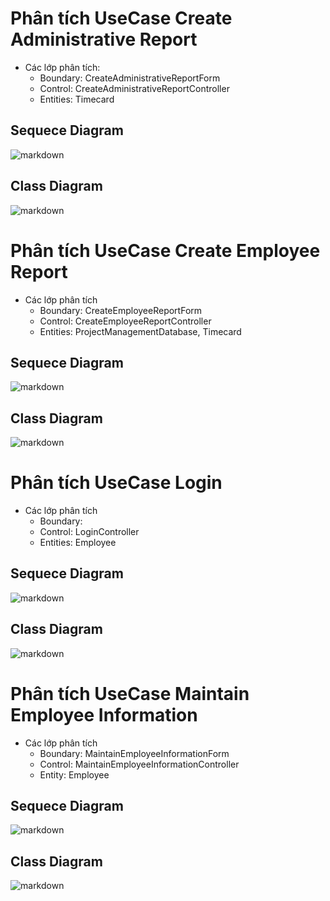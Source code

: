 
# Phân tích UseCase Create Administrative Report
- Các lớp phân tích:
    * Boundary: CreateAdministrativeReportForm
    * Control: CreateAdministrativeReportController
    * Entities: Timecard
## Sequece Diagram
![markdown](https://www.planttext.com/api/plantuml/png/h9JFQi904CRl-nHpLB0lq4Dhgsqf514LUXwI4HQoE-dkAEJPUkWZzHKwYIQQegbLFGJSFx_lc_ac-Vxy6aR182kN6Ko40qon29nb3wcptaO9g8icroCsiJbwWL4W5DhRjsjwvk1EEZHYBoMUsio5TPHWI8qv90ytTqU1S0ip-bXH56XlwdBEGSpHYmezABO3RWWgROM2nNEyJGElRKg_KT3RBYoAd0Omrkjn04ykpxWWWWawwiL-lzFytorM_Jdvz6ggUsJLhpDJbHVofCUQCdkF62a5zerqtpJ7JxK-8ra5NoFLB9veh2EEiOrvXaKz6sS4EiTcjEuDPWAlotgCeCrvry6E85nTCQ2_2-QdadtZHFUqgwYXbcbLrCjdP5TI9_1e_7k0ijxQPWNxT-pwPsc3snJAorttBWv_wx04faRVY-xunamH9YnLZgqOhp65LKksFI-j3FLHVeD_0000__y30000)

## Class Diagram
![markdown](https://www.planttext.com/api/plantuml/png/j9H1JiCm44NtESMe6wZKNY0BL6XXXLYKNi0aqsB9iSFOgHGXJiQ28t459evTaj12a60JoVRup_VxTjvVtnRM2N9LePBa35QubHhXobGw5rH3feIrYV_2ab0ulCmBgQLr99pSuusX0fuJ021ygj2wDPQ6t9AaGvBYVDeibMJsCiV14ldXfYunXNj7KkzcuAsik4iApNS6gFFUi2YLgH7lH84sXLlsuJlaqfPAr6s7e9n2E_G5LkpnwEeCbCduA4P_kj2i7aTHFXEK1u5fyj91jJJQaL6ZI8LQXTGoOp0PMXl1eFVnfs1sg97xnxDd0NuyVGnZm6XZM5Ky28i_qZh2PuY_I-jQE-dwrseZ2snsjqZ66euJlmotxwQj0g7pWJpZPPyIeyTG62xwC1xleHzGCzMBo4zy3SdJOzPXnEQw3Gzs_g6nvx16vV7OHrdQvEG3dyylnjpf52QPKCfEJYfrYXlDG_IyCmRlqsWI3UVzHirhX6XO8Vm4nhV_t1eU8lBUWwT-1Q6hI5iV5cmDdInihBDCik0Kcf_g1m000F__0m00)



# Phân tích UseCase Create Employee Report
- Các lớp phân tích
    * Boundary: CreateEmployeeReportForm
    * Control: CreateEmployeeReportController
    * Entities: ProjectManagementDatabase, Timecard

## Sequece Diagram
![markdown](https://www.planttext.com/api/plantuml/png/f5LBJiD03DtFAInMHO8Bi014oq-22a4brYPnOI0P1uzJgMTZmP6u0fEGXAHgIagxgDIf_UPzxEJhu_FKAuhcQM8mKXOuJxE4bqGc2ySsiXawXR4GAjL_tLF6eXSiwPz5OtOgd2GadT8xuLUAz1OTFbDAJYUe-8I-U-lCfXIXnCRKe71utCi5Zk2UtdFo2Z-7fhSoe3I8grq1tog9nQ6N1YqB6zDgEuncoumE82WZlsymKRYUmzwC5HEuubmyFBAyKGppu3hMbkmP29zDp3VRtD8pVa5v9fZcwHE9xyLjzGRqtcHAO1LB2rg7tDytZBBculx7U4Cq4-kp19VhS0U6-q19KDK5CEJYZRCrEA5gP2x9aQ1QTcjXktBhfGWmLLypUgEpu7SCx9eXt3TD-HOnL715WWC83V2_siUXdkEYbdHIxqtJ-XWU31wKowfjagpNj4I_uQZq6z35CCMKTj-w5kk1WzjAijLSQAlfbK1R9HX-pAsaF-9u_klIJZbMp0gmk9p-rLGcJ1wch6KydNHsdPzIUMLhSVDf-2fULjy0003__mC0)

## Class Diagram
![markdown](https://www.planttext.com/api/plantuml/png/Z59BJiD03DtFAQnk08bUW0MgIDiT25LSm9sOTD1yWkr4gX0dOy6Hk0BvjKghLktA6llv-Jrx_dv-PwB8MWLlp0tCwTr5WgTKnHnv2zQZ28df8cHCgBG8fKzReXMLYNMPEC2N0G2cpuf4-_JjNPigETKk7v0PEoLss9To9wN7RRP1BkYb2cjYEQYCUGHh6hyRY4NEzwdlaVOiHUNahv0-83tnWO4JaWgAn4t_CD0EJewrSHVkmIUBwbAyg7KHrUdnbbyvVP3LPunOKA2eSrHSez1EfRAZcevbDhnz_viBr4viuFsm5VbEZcnSAURi4QVJnqjhUe29HUzbSf9b16ovpljeQ7Ok16pd0s9lv2hclSE6Q7SQ0OnvTmo1_WuJOsOKy_Pd_mC00F__0m00)


# Phân tích UseCase Login
- Các lớp phân tích
    * Boundary: 
    * Control: LoginController
    * Entities: Employee
## Sequece Diagram
![markdown](https://www.planttext.com/api/plantuml/png/b99DJiCm48NtFiKiMmd4dWKgAa6g119g1Qn7phIoD1c7iGtgsLXm9Aw0qpOD2K6KB1phUTutpp-Vxn-p455ZgjYWZLxXkXbDdJLdNOqIuSvldDnwhNwgSozHFJFr7KLLizyI6REZmVbL1u5BMD9Bed10c6ubb-thkvB7G2fO4Q2Ky80Xl7ajnwc5HD9V3BqUW-JP-eJiIem4SwMI93ha09CMTNRaJCtGct7jPl_5EPf6yomf9fKMvxna9IIECDb95mjvRVvJWrbRh7ljK6blD92_aRpVpopFmGciahKKmZenRplRy4vkNAWPj_1CR7q-uPLL8Z74WSP274AU4gCb5wgvqtsEWXlwEqY_dAGqipmqJ_aB003__mC0)

## Class Diagram
![markdown](https://www.planttext.com/api/plantuml/png/b5FBJiCm4BpxAwnSI2Jw0pcWGWada10Lucp5Ix7ahCEk0ueGNyQ1J-8NSDv9IoLwp7XdPsPty_FrlMQlo5U55U9CNiEpGP1NhaAjg9QvLSmoldKxWpUEYaHqo0Z83o6bh1W8LG6ft7eok6kmCjIzEz9pJ1ikhQfRzZOd08oJ1YTuhO3zOz_c4lLzp-xUUrv6vEWEcDKE5WzFO7DNmDZoSvPbuz2JiuieFMQ15e4ck8lrfgpHoiE6G0Dweop7-r7F3u8cQPYViw2m7GEvF3Xk-_-7lF2U1L4_RY4hIkjgWC7py7tQ3ePGfoLfNJs0LTuuv1TJifXkOBMwE1XWAgD-gpn81cOazkiQxXWaa0PxBFDfwf4OIuvg-OfmBXMEYYlh_rQSl0TkVqGyCiGQK3T_n2y0003__mC0)



# Phân tích UseCase Maintain Employee Information
- Các lớp phân tích
    * Boundary: MaintainEmployeeInformationForm 
    * Control: MaintainEmployeeInformationController 
    * Entity: Employee
## Sequece Diagram
![markdown](https://www.planttext.com/api/plantuml/png/x9R1JkCm48RlVefHBe34lW0714j1ue24MF40tdWgh7Nih3EXwhFjWKVY5PWaTjFMJjfotagf6cT-_vvlVaNz_FTnqv3qr5P625cIyr0yoxLtni2jghJL3Nd9omN81iAJ_e4GP_3JjLP9luRIoAQ1yoUfBV5rNzN6hH4VxTBvIf9sze5_N8YQhNIfQsa9YWFLlMDqOBCxPudTZ_0AbGRzyOwZflSDjsnxRqdJfiEetDiuBlVQGI74DYtuSJtIkeBY1V-ss10mSZQ7yrkbBk6rLfBm4XPeaF2Y41i5gsFxLzs0-2X-s05LsACGiMB22iCPGOzT5zqKVxM_byQjODaDdmy2qiAc8I4DmTwY0FvidssdqodBefVDGNdsxbqhpCdcI6JAjr24-N7ndKV62nPNeyHZwRmQHA5or-45gVKMMgkvfL7tk4YCjZjPwAOsShthrMdGgWJvCFQKUhf-ElXupfEmHz44T4RYDRvdvvG5_u1KlkMgvuWV2C5-vv7uDoFNzgpLaObBgxDzXm6U7hQm_JpVNDucbBdK3I-PD7Nf-l_KVITrSpBsNMfVWUfOzw_XGxJoYgcCUbSYfs2bwMrFaINr9FsViOKk7RkYBB2O3gXOpMQfR2AhQIjzF6_uk_iNyWK00F__0m00)

## Class Diagram
![markdown](https://www.planttext.com/api/plantuml/png/Z5HBJiCm4Dtd5DvH97g1B53vj18Ii6Yvm3IUDfRymvweH8YJiU18N04xSKgIGjj8aP8tRvxVV9Blpw-P9t1KAPbb5-pML9g3graXmVkSFO7G5EwvijBKY0zwOvm24aOlmaFMq4wns7l6ukNmjK9FDqKCJ2vRa0jl9TJzr57epkYDI78Xz15z1eoSaMVOJ4o9xhJPNsvdsJfJeFVBrla46kivMv4JUfji0kUTrWHxej6MJPpASY0yfF5EwofH-3YJeyIZcQaZSqs2zdFh-AdcxZMLDJrKQN4D2eT8ntofxIWIodOOp-g3tXG2v0gBoWKtpvLQenio2DxkaLTD8qV9Xafq_mLjQJJ-9LYQoibw6NgNiuKqGCa9oB370wWmIWdlW_O1Euey2YMeZmuc--SWcsqzRt1fJ4kKpQhvKbZFraWxHDrE3NrswaEQJg_FtD-S1HQwiB2UxGILnwHxQV60_RBaJ866RV2LpL3p-8lu0G00__y30000)
